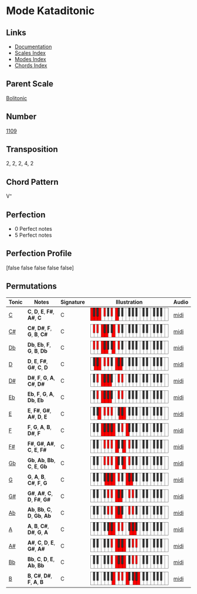 # Mode Kataditonic

## Links

- [Documentation](README.md)
- [Scales Index](Scales.md)
- [Modes Index](Modes.md)
- [Chords Index](Chords.md)

## Parent Scale

[Bolitonic](ScaleBolitonic.md)

## Number

[1109](https://ianring.com/musictheory/scales/1109)

## Transposition

2, 2, 2, 4, 2

## Chord Pattern

V⁺

## Perfection

- 0 Perfect notes
- 5 Perfect notes

## Perfection Profile

[false false false false false]

## Permutations

| Tonic | Notes | Signature | Illustration | Audio |
|-------|-------|-----------|--------------|-------|
| [C](ModeCNaturalKataditonic.md) | **C**, **D**, **E**, **F#**, **A#**, **C** | C | ![CNaturalKataditonic](ModeCNaturalKataditonic.png) | [midi](https://github.com/edipermadi/music/blob/main/docs/ModeCNaturalKataditonic.mid?raw=true) |
| [C#](ModeCSharpKataditonic.md) | **C#**, **D#**, **F**, **G**, **B**, **C#** | C | ![CSharpKataditonic](ModeCSharpKataditonic.png) | [midi](https://github.com/edipermadi/music/blob/main/docs/ModeCSharpKataditonic.mid?raw=true) |
| [Db](ModeDFlatKataditonic.md) | **Db**, **Eb**, **F**, **G**, **B**, **Db** | C | ![DFlatKataditonic](ModeDFlatKataditonic.png) | [midi](https://github.com/edipermadi/music/blob/main/docs/ModeDFlatKataditonic.mid?raw=true) |
| [D](ModeDNaturalKataditonic.md) | **D**, **E**, **F#**, **G#**, **C**, **D** | C | ![DNaturalKataditonic](ModeDNaturalKataditonic.png) | [midi](https://github.com/edipermadi/music/blob/main/docs/ModeDNaturalKataditonic.mid?raw=true) |
| [D#](ModeDSharpKataditonic.md) | **D#**, **F**, **G**, **A**, **C#**, **D#** | C | ![DSharpKataditonic](ModeDSharpKataditonic.png) | [midi](https://github.com/edipermadi/music/blob/main/docs/ModeDSharpKataditonic.mid?raw=true) |
| [Eb](ModeEFlatKataditonic.md) | **Eb**, **F**, **G**, **A**, **Db**, **Eb** | C | ![EFlatKataditonic](ModeEFlatKataditonic.png) | [midi](https://github.com/edipermadi/music/blob/main/docs/ModeEFlatKataditonic.mid?raw=true) |
| [E](ModeENaturalKataditonic.md) | **E**, **F#**, **G#**, **A#**, **D**, **E** | C | ![ENaturalKataditonic](ModeENaturalKataditonic.png) | [midi](https://github.com/edipermadi/music/blob/main/docs/ModeENaturalKataditonic.mid?raw=true) |
| [F](ModeFNaturalKataditonic.md) | **F**, **G**, **A**, **B**, **D#**, **F** | C | ![FNaturalKataditonic](ModeFNaturalKataditonic.png) | [midi](https://github.com/edipermadi/music/blob/main/docs/ModeFNaturalKataditonic.mid?raw=true) |
| [F#](ModeFSharpKataditonic.md) | **F#**, **G#**, **A#**, **C**, **E**, **F#** | C | ![FSharpKataditonic](ModeFSharpKataditonic.png) | [midi](https://github.com/edipermadi/music/blob/main/docs/ModeFSharpKataditonic.mid?raw=true) |
| [Gb](ModeGFlatKataditonic.md) | **Gb**, **Ab**, **Bb**, **C**, **E**, **Gb** | C | ![GFlatKataditonic](ModeGFlatKataditonic.png) | [midi](https://github.com/edipermadi/music/blob/main/docs/ModeGFlatKataditonic.mid?raw=true) |
| [G](ModeGNaturalKataditonic.md) | **G**, **A**, **B**, **C#**, **F**, **G** | C | ![GNaturalKataditonic](ModeGNaturalKataditonic.png) | [midi](https://github.com/edipermadi/music/blob/main/docs/ModeGNaturalKataditonic.mid?raw=true) |
| [G#](ModeGSharpKataditonic.md) | **G#**, **A#**, **C**, **D**, **F#**, **G#** | C | ![GSharpKataditonic](ModeGSharpKataditonic.png) | [midi](https://github.com/edipermadi/music/blob/main/docs/ModeGSharpKataditonic.mid?raw=true) |
| [Ab](ModeAFlatKataditonic.md) | **Ab**, **Bb**, **C**, **D**, **Gb**, **Ab** | C | ![AFlatKataditonic](ModeAFlatKataditonic.png) | [midi](https://github.com/edipermadi/music/blob/main/docs/ModeAFlatKataditonic.mid?raw=true) |
| [A](ModeANaturalKataditonic.md) | **A**, **B**, **C#**, **D#**, **G**, **A** | C | ![ANaturalKataditonic](ModeANaturalKataditonic.png) | [midi](https://github.com/edipermadi/music/blob/main/docs/ModeANaturalKataditonic.mid?raw=true) |
| [A#](ModeASharpKataditonic.md) | **A#**, **C**, **D**, **E**, **G#**, **A#** | C | ![ASharpKataditonic](ModeASharpKataditonic.png) | [midi](https://github.com/edipermadi/music/blob/main/docs/ModeASharpKataditonic.mid?raw=true) |
| [Bb](ModeBFlatKataditonic.md) | **Bb**, **C**, **D**, **E**, **Ab**, **Bb** | C | ![BFlatKataditonic](ModeBFlatKataditonic.png) | [midi](https://github.com/edipermadi/music/blob/main/docs/ModeBFlatKataditonic.mid?raw=true) |
| [B](ModeBNaturalKataditonic.md) | **B**, **C#**, **D#**, **F**, **A**, **B** | C | ![BNaturalKataditonic](ModeBNaturalKataditonic.png) | [midi](https://github.com/edipermadi/music/blob/main/docs/ModeBNaturalKataditonic.mid?raw=true) |
